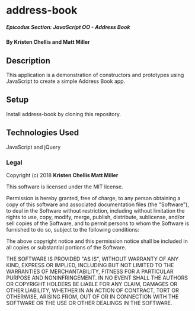# address-book

##### Epicodus Section: JavaScript OO - Address Book

#### By Kristen Chellis and Matt Miller

## Description

This application is a demonstration of constructors and prototypes using JavaScript to create a simple Address Book app.

## Setup

Install address-book by cloning this repository.

## Technologies Used

JavaScript and jQuery

### Legal

Copyright (c) 2018 **Kristen Chellis Matt Miller**

This software is licensed under the MIT license.

Permission is hereby granted, free of charge, to any person obtaining a copy
of this software and associated documentation files (the "Software"), to deal
in the Software without restriction, including without limitation the rights
to use, copy, modify, merge, publish, distribute, sublicense, and/or sell
copies of the Software, and to permit persons to whom the Software is
furnished to do so, subject to the following conditions:

The above copyright notice and this permission notice shall be included in
all copies or substantial portions of the Software.

THE SOFTWARE IS PROVIDED "AS IS", WITHOUT WARRANTY OF ANY KIND, EXPRESS OR
IMPLIED, INCLUDING BUT NOT LIMITED TO THE WARRANTIES OF MERCHANTABILITY,
FITNESS FOR A PARTICULAR PURPOSE AND NONINFRINGEMENT. IN NO EVENT SHALL THE
AUTHORS OR COPYRIGHT HOLDERS BE LIABLE FOR ANY CLAIM, DAMAGES OR OTHER
LIABILITY, WHETHER IN AN ACTION OF CONTRACT, TORT OR OTHERWISE, ARISING FROM,
OUT OF OR IN CONNECTION WITH THE SOFTWARE OR THE USE OR OTHER DEALINGS IN
THE SOFTWARE.
